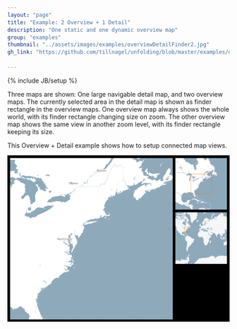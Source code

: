 ```yaml
---
layout: "page"
title: "Example: 2 Overview + 1 Detail"
description: "One static and one dynamic overview map"
group: "examples"
thumbnail: "../assets/images/examples/overviewDetailFinder2.jpg"
gh_link: "https://github.com/tillnagel/unfolding/blob/master/examples/de/fhpotsdam/unfolding/examples/overviewdetail/OverviewAndDetailFinderBoxMapApp.java"

---
```


{% include JB/setup %}

Three maps are shown: One large navigable detail map, and two overview maps. The currently selected area in the detail map is shown as finder rectangle in the overview maps. One overview map always shows the whole world, with its finder rectangle changing size on zoom. The other overview map shows the same view in another zoom level, with its finder rectangle keeping its size.
 
This Overview + Detail example shows how to setup connected map views.

![Overview + Detail with Finder](../assets/images/examples/overviewDetailFinder2.jpg)
